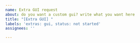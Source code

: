 ```yaml
---
name: Extra GUI request
about: do you want a custom gui? write what you want here
title: "[Extra GUI] "
labels: 'extras: gui, status: not started'
assignees: ''

---
```



